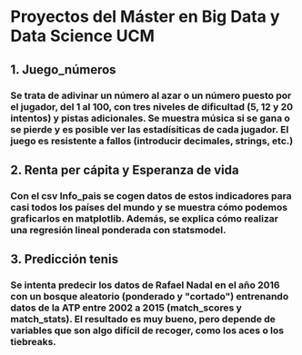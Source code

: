 # Proyectos del Máster en Big Data y Data Science UCM

## 1. Juego_números

### Se trata de adivinar un número al azar o un número puesto por el jugador, del 1 al 100, con tres niveles de dificultad (5, 12 y 20 intentos) y pistas adicionales. Se muestra música si se gana o se pierde y es posible ver las estadísiticas de cada jugador. El juego es resistente a fallos (introducir decimales, strings, etc.)

## 2. Renta per cápita y Esperanza de vida

### Con el csv Info_pais se cogen datos de estos indicadores para casi todos los países del mundo y se muestra cómo podemos graficarlos en matplotlib. Además, se explica cómo realizar una regresión lineal ponderada con statsmodel.


## 3. Predicción tenis

### Se intenta predecir los datos de Rafael Nadal en el año 2016 con un bosque aleatorio (ponderado y "cortado") entrenando datos de la ATP entre 2002 a 2015 (match_scores y match_stats). El resultado es muy bueno, pero depende de variables que son algo difícil de recoger, como los aces o los tiebreaks.
